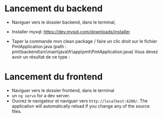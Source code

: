 # Lancement du backend
-	Naviguer vers le dossier backend, dans le terminal,
- Installer mysql: https://dev.mysql.com/downloads/installer

-	Taper la commande mvn clean package / faire un clic droit sur le fichier PmtApplication.java (path : pmt\backend\src\main\java\fr\app\pmt\PmtApplication.java)
Vous devez avoir un résultat de ce type :

# Lancement du frontend
-	Naviguer vers le dossier frontend, dans le terminal
- un `ng serve` for a dev server. 
- Ouvrez le navigateur et naviguer vers  `http://localhost:4200/`. 
The application will automatically reload if you change any of the source files.

